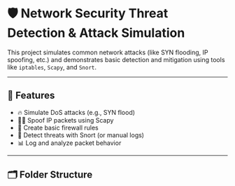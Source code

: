 # 🛡️ Network Security Threat Detection & Attack Simulation

This project simulates common network attacks (like SYN flooding, IP spoofing, etc.) and demonstrates basic detection and mitigation using tools like `iptables`, `Scapy`, and `Snort`.

---

## 🚀 Features

- 🔥 Simulate DoS attacks (e.g., SYN flood)
- 🕵️‍♂️ Spoof IP packets using Scapy
- 🔐 Create basic firewall rules
- 🛑 Detect threats with Snort (or manual logs)
- 📊 Log and analyze packet behavior

---

## 🗂️ Folder Structure


 
 
